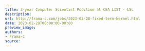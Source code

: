 ```yaml
---
title: 3-year Computer Scientist Position at CEA LIST - LSL
description:
url: http://frama-c.com/jobs/2023-02-28-fixed-term-kernel.html
date: 2023-02-28T00:00:00-00:00
preview_image:
authors:
- Frama-C
source:
---
```



